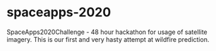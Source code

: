 # spaceapps-2020
SpaceApps2020Challenge - 48 hour hackathon for usage of satellite imagery. This is our first and very hasty attempt at wildfire prediction.
